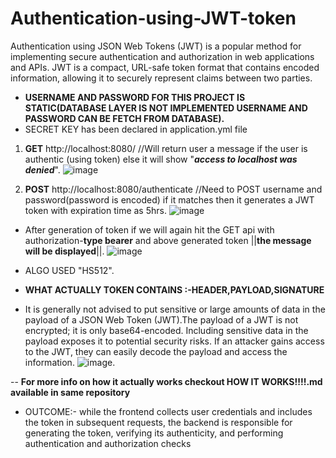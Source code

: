 # Authentication-using-JWT-token
Authentication using JSON Web Tokens (JWT) is a popular method for implementing secure authentication and authorization in web applications and APIs. JWT is a compact, URL-safe token format that contains encoded information, allowing it to securely represent claims between two parties.

- **USERNAME AND PASSWORD FOR THIS PROJECT IS STATIC(DATABASE LAYER IS NOT IMPLEMENTED USERNAME AND PASSWORD CAN BE FETCH FROM DATABASE).**
- SECRET KEY has been declared  in application.yml file

1. **GET** http://localhost:8080/  //Will return user a message if the user is authentic (using token) else it will show "**_access to localhost was denied_**".
 ![image](https://github.com/pg348/Authentication-using-JWT-token/assets/89197939/9a58efc0-736c-4027-823d-125598cd7221)


2. **POST** http://localhost:8080/authenticate //Need to POST username and password(password is encoded) if it matches then it generates a JWT token with expiration
 time as 5hrs.
 ![image](https://github.com/pg348/Authentication-using-JWT-token/assets/89197939/b8187db7-0067-4292-b3c2-b59bbd984bdb)

- After generation of token if we will again hit the GET api with authorization-**type bearer** and above generated token ||**the message will be displayed**||.
![image](https://github.com/pg348/Authentication-using-JWT-token/assets/89197939/b42349b7-236b-4915-81ba-d98da4f40916)


- ALGO USED "HS512".

- **WHAT ACTUALLY TOKEN CONTAINS :-HEADER,PAYLOAD,SIGNATURE**
- It is generally not advised to put sensitive or large amounts of data in the payload of a JSON Web Token (JWT).The payload of a JWT is not encrypted; it is only base64-encoded. Including sensitive data in the payload exposes it to potential security risks. If an attacker gains access to the JWT, they can easily decode the payload and access the information.
![image](https://github.com/pg348/Authentication-using-JWT-token/assets/89197939/b86de4d0-056c-439f-b712-0aa6bdb11e04).

-- **For more info on how it actually works checkout HOW IT WORKS!!!!.md available in same repository**



- OUTCOME:- while the frontend collects user credentials and includes the token in subsequent requests, the backend is responsible for generating the token, verifying its authenticity, and performing authentication and authorization checks


